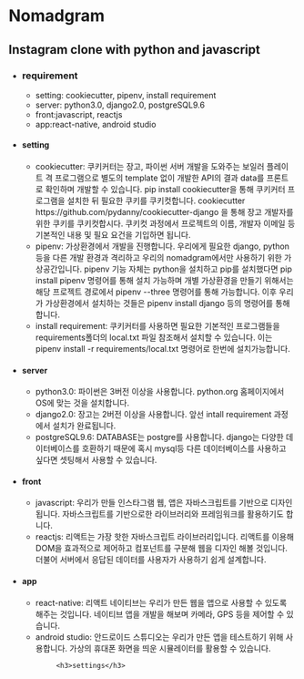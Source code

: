 <h1>Nomadgram</h1>
        <h2>Instagram clone with python and javascript</h2>
        <ul>
            <li>
                <h3>requirement</h3>
                <ul>
                    <li>setting: cookiecutter, pipenv, install requirement</li>
                    <li>server: python3.0, django2.0, postgreSQL9.6</li>
                    <li>front:javascript, reactjs</li>
                    <li>app:react-native, android studio</li>
                </ul>   
            </li>
            <li>
                <h4>setting</h4>
                <ul>
                    <li>
                        cookiecutter: 쿠키커터는 장고, 파이썬 서버 개발을 도와주는 보일러 플레이트 격 프로그램으로
                        별도의 template 없이 개발한 API의 결과 data를 프론트로 확인하며 개발할 수 있습니다.
                        pip install cookiecutter을 통해 쿠키커터 프로그램을 설치한 뒤 필요한 쿠키를 쿠키컷합니다.
                        cookiecutter https://github.com/pydanny/cookiecutter-django 을 통해 장고 개발자를 위한 쿠키를 쿠키컷합시다.
                        쿠키컷 과정에서 프로젝트의 이름, 개발자 이메일 등 기본적인 내용 및 필요 요건을 기입하면 됩니다.
                    </li>
                    <li>pipenv: 가상환경에서 개발을 진행합니다. 우리에게 필요한 django, python 등을 다른 개발 환경과
                        격리하고 우리의 nomadgram에서만 사용하기 위한 가상공간입니다.
                        pipenv 기능 자체는 python을 설치하고 pip를 설치했다면 pip install pipenv 명령어를 통해 설치 가능하며
                        개별 가상환경을 만들기 위해서는 해당 프로젝트 경로에서 pipenv --three 명령어를 통해 가능합니다.
                        이후 우리가 가상환경에서 설치하는 것들은 pipenv install django 등의 명령어를 통해 합니다. 
                    </li>
                    <li>
                        install requirement: 쿠키커터를 사용하면 필요한 기본적인 프로그램들을 requirements폴더의 local.txt 파일 참조해서
                        설치할 수 있습니다. 이는 pipenv install -r requirements/local.txt 명령어로 한번에 설치가능합니다.
                    </li>
                </ul>
            </li>
            <li>
                <h4>server</h4>
                <ul>
                    <li>python3.0: 파이썬은 3버전 이상을 사용합니다. python.org 홈페이지에서 OS에 맞는 것을 설치합니다.</li>
                    <li>
                        django2.0: 장고는 2버전 이상을 사용합니다. 앞선 intall requirement 과정에서 설치가 완료됩니다.
                    </li>
                    <li>
                        postgreSQL9.6: DATABASE는 postgre를 사용합니다. django는 다양한 데이터베이스를 호환하기 때문에
                        혹시 mysql등 다른 데이터베이스를 사용하고 싶다면 셋팅해서 사용할 수 있습니다.
                    </li>
                </ul>
            </li>
            <li>
                <h4>front</h4>
                <ul>
                    <li>javascript: 우리가 만들 인스타그램 웹, 앱은 자바스크립트를 기반으로 디자인 됩니다. 
                        자바스크립트를 기반으로한 라이브러리와 프레임워크를 활용하기도 합니다.
                    </li>
                    <li>
                        reactjs: 리액트는 가장 핫한 자바스크립트 라이브러리입니다. 리액트를 이용해 DOM을 효과적으로 제어하고
                        컴포넌트를 구분해 웹을 디자인 해볼 것입니다. 더불어 서버에서 응답된 데이터를 사용자가 사용하기 쉽게
                        설계합니다.
                    </li>
                </ul>
            </li>
            <li>
                <h4>app</h4>
                <ul>
                    <li>
                    react-native: 리액트 네이티브는 우리가 만든 웹을 앱으로 사용할 수 있도록 해주는 것입니다. 
                    네이티브 앱을 개발을 해보며 카메라, GPS 등을 제어할 수 있습니다.
                    </li>
                    <li>
                        android studio: 안드로이드 스튜디오는 우리가 만든 앱을 테스트하기 위해 사용합니다.
                        가상의 휴대폰 화면을 띄운 시뮬레이터를 활용할 수 있습니다.
                        
         <h3>settings</h3>
